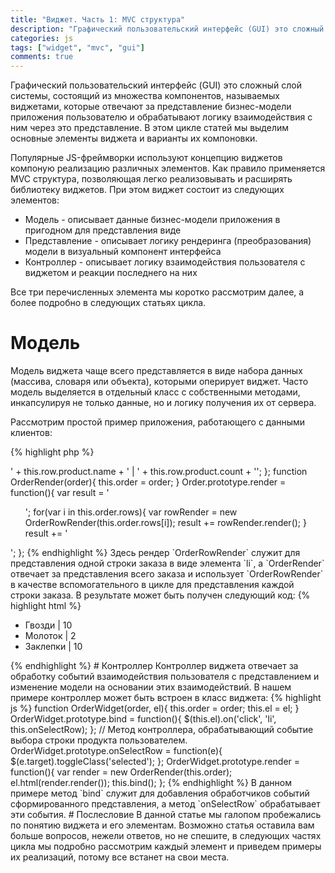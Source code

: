 ```yaml
---
title: "Виджет. Часть 1: MVC структура"
description: "Графический пользовательский интерфейс (GUI) это сложный слой системы, состоящий из множества компонентов, называемых виджетами, которые отвечают за представление бизнес-модели приложения пользователю и обрабатывают логику взаимодействия с ним через это представление. В этом цикле статей мы выделим основные элементы виджета и варианты их компоновки..."
categories: js
tags: ["widget", "mvc", "gui"]
comments: true
---
```

Графический пользовательский интерфейс (GUI) это сложный слой системы, состоящий из множества компонентов, называемых виджетами, которые отвечают за представление бизнес-модели приложения пользователю и обрабатывают логику взаимодействия с ним через это представление. В этом цикле статей мы выделим основные элементы виджета и варианты их компоновки.

Популярные JS-фреймворки используют концепцию виджетов компоную реализацию различных элементов. Как правило применяется MVC структура, позволяющая легко реализовывать и расширять библиотеку виджетов. При этом виджет состоит из следующих элементов:

* Модель - описывает данные бизнес-модели приложения в пригодном для представления виде
* Представление - описывает логику рендеринга (преобразования) модели в визуальный компонент интерфейса
* Контроллер - описывает логику взаимодействия пользователя с виджетом и реакции последнего на них

Все три перечисленных элемента мы коротко рассмотрим далее, а более подробно в следующих статьях цикла.

# Модель

Модель виджета чаще всего представляется в виде набора данных (массива, словаря или объекта), которыми оперирует виджет. Часто модель выделяется в отдельный класс с собственными методами, инкапсулируя не только данные, но и логику получения их от сервера.

Рассмотрим простой пример приложения, работающего с данными клиентов:

{% highlight php %}
<?php
class Client{
  private $name;
}

class Product{
  private $name;
}

class OrderRow{
  private $product;
  private $count;
}

class Order{
  private $client;
  private $rows;
}
{% endhighlight %}

Это бизнес-модель приложения, описывающая клиентов и продукты, доступные системы, а так же заказы конкретных клиентов. Класс `Order` в данной модели выступает в качестве списка объектов `OrderRow`, каждый из которых описывает количество заказанных продуктов.

При передаче экземпляров этой модели в слой представления, ее необходимо представить в доступном для виджета виде (преобразовать PHP в JS), именно здесь и применяется модель представления, которая может быть описана с помощью следующих классов:

{% highlight js %}
function Client(name){
  this.name = name;
}

function Product(name){
  this.name = name;
}

function OrderRow(product, count){
  this.product = product;
  this.count = count;
}

function Order(client){
  this.client = client;
  this.rows = [];
}

Order.prototype.addRow = function(row){
  this.rows.push(row);
};
{% endhighlight %}

Данные классы могут быть расширены методами, облегчающими работу с ними для слоя представления.

# Представление

Элементом, преобразующим модель виджета в конкретные графические элементы интерфейса (на пример в HTML), обычно выступает специальный класс или функция, содержащая логику этого преобразования. Для описанного выше примера может использоваться два рендера:

{% highlight js %}
function OrderRowRender(row){
  this.row = row;
}

OrderRowRender.prototype.render = function(){
  return '<li>' + this.row.product.name + ' | ' + this.row.product.count + '</li>';
};

function OrderRender(order){
  this.order = order;
}

Order.prototype.render = function(){
  var result = '<ul>';
  for(var i in this.order.rows){
    var rowRender = new OrderRowRender(this.order.rows[i]);
    result += rowRender.render();
  }
  result += '</ul>';
};
{% endhighlight %}

Здесь рендер `OrderRowRender` служит для представления одной строки заказа в виде элемента `li`, а `OrderRender` отвечает за представления всего заказа и использует `OrderRowRender` в качестве вспомогательного в цикле для представления каждой строки заказа. В результате может быть получен следующий код:

{% highlight html %}
<ul>
  <li>Гвозди | 10</li>
  <li>Молоток | 2</li>
  <li>Заклепки | 10</li>
</ul>
{% endhighlight %}

# Контроллер

Контроллер виджета отвечает за обработку событий взаимодействия пользователя с представлением и изменение модели на основании этих взаимодействий. В нашем примере контроллер может быть встроен в класс виджета:

{% highlight js %}
function OrderWidget(order, el){
  this.order = order;
  this.el = el;
}

OrderWidget.prototype.bind = function(){
  $(this.el).on('click', 'li', this.onSelectRow);
};

// Метод контроллера, обрабатывающий событие выбора строки продукта пользователем.
OrderWidget.prototype.onSelectRow = function(e){
  $(e.target).toggleClass('selected');
};

OrderWidget.prototype.render = function(){
  var render = new OrderRender(this.order);
  el.html(render.render());
  this.bind();
};
{% endhighlight %}

В данном примере метод `bind` служит для добавления обработчиков событий сформированного представления, а метод `onSelectRow` обрабатывает эти события.

# Послесловие

В данной статье мы галопом пробежались по понятию виджета и его элементам. Возможно статья оставила вам больше вопросов, нежели ответов, но не спешите, в следующих частях цикла мы подробно рассмотрим каждый элемент и приведем примеры их реализаций, потому все встанет на свои места.

